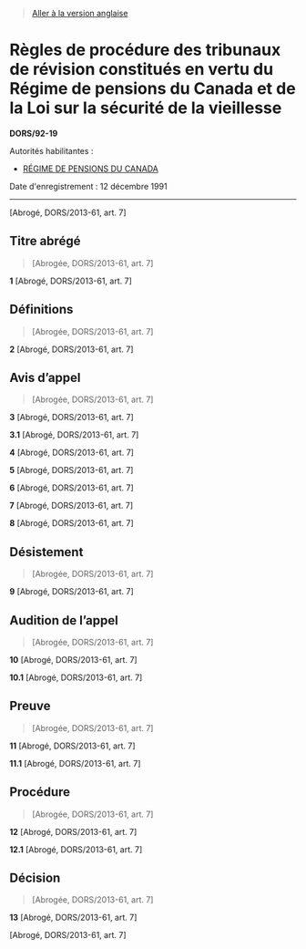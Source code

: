 > [Aller à la version anglaise](/en/Regulations/Statutory%20Orders%20and%20Regulations/92/19.md)

# Règles de procédure des tribunaux de révision constitués en vertu du Régime de pensions du Canada et de la Loi sur la sécurité de la vieillesse

**DORS/92-19**

Autorités habilitantes : 
- [RÉGIME DE PENSIONS DU CANADA](/fr/Lois/Lois%20révisées%20du%20Canada/C/C-8.md)

Date d'enregistrement : 12 décembre 1991

----------


[Abrogé, DORS/2013-61, art. 7]



## Titre abrégé
> [Abrogée, DORS/2013-61, art. 7]



**1** [Abrogé, DORS/2013-61, art. 7]




## Définitions
> [Abrogée, DORS/2013-61, art. 7]



**2** [Abrogé, DORS/2013-61, art. 7]




## Avis d’appel
> [Abrogée, DORS/2013-61, art. 7]



**3** [Abrogé, DORS/2013-61, art. 7]



**3.1** [Abrogé, DORS/2013-61, art. 7]



**4** [Abrogé, DORS/2013-61, art. 7]



**5** [Abrogé, DORS/2013-61, art. 7]



**6** [Abrogé, DORS/2013-61, art. 7]



**7** [Abrogé, DORS/2013-61, art. 7]



**8** [Abrogé, DORS/2013-61, art. 7]




## Désistement
> [Abrogée, DORS/2013-61, art. 7]



**9** [Abrogé, DORS/2013-61, art. 7]




## Audition de l’appel
> [Abrogée, DORS/2013-61, art. 7]



**10** [Abrogé, DORS/2013-61, art. 7]



**10.1** [Abrogé, DORS/2013-61, art. 7]




## Preuve
> [Abrogée, DORS/2013-61, art. 7]



**11** [Abrogé, DORS/2013-61, art. 7]



**11.1** [Abrogé, DORS/2013-61, art. 7]




## Procédure
> [Abrogée, DORS/2013-61, art. 7]



**12** [Abrogé, DORS/2013-61, art. 7]



**12.1** [Abrogé, DORS/2013-61, art. 7]




## Décision
> [Abrogée, DORS/2013-61, art. 7]



**13** [Abrogé, DORS/2013-61, art. 7]


[Abrogé, DORS/2013-61, art. 7]


